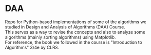 # DAA
Repo for Python-based implementations of some of the algorithms we studied in Design and Analysis of Algorithms (DAA) Course.
<br> This serves as a way to revise the concepts and also to analyze some algorithms (mainly sorting algorithms) using Matplotlib.
<br> For reference, the book we followed in the course is "Introduction to Algorithms" 3/4e by CLRS.
